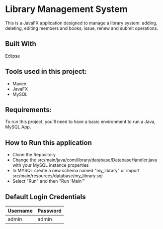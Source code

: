 # Library Management System
This is a JavaFX application designed to manage a library system: adding, deleting, editing members and books; issue, renew and submit operations. 

## Built With
Eclipse

## Tools used in this project:

- Maven
- JavaFX
- MySQL 

## Requirements:
To run this project, you'll need to have a basic environment to run a Java, MySQL App.

## How to Run this application
- Clone the Repository
- Change the src/main/java/com/library/database/DatabaseHandler.java with your MySQL instance properties
- In MYSQL create a new schema named "my_library" or import src/main/resources/database/my_library.sql
- Select "Run" and then "Run 'Main'"
 
## Default Login Credentials

Username	| Password
--- | ---
admin |	admin


